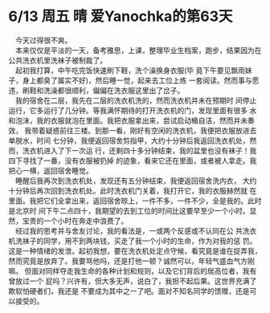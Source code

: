 # 6/13 周五 晴 爱Yanochka的第63天
&emsp;今天过得很不爽。\
&emsp;本来仅仅是平淡的一天，备考雅思，上课，整理毕业生档案，跑步，结果因为在公共洗衣机里洗袜子被制裁了。\
&emsp;起初我打算，中午吃完饭快速刷下鞋，洗个澡换身衣服(毕
竟下午要见飘雨妹子，身上都臭了属实不好)，然后睡一觉，起来去工位上练
一套阅读。然而事与愿违，刷鞋和洗澡都很顺利，偏偏在洗衣服这里出了岔子。\
&emsp;我的宿舍在二层，我先在二层的洗衣机洗的，然而洗衣机并未在预期时
间停止运行，它多运行了几分钟。等我满怀期待的打开洗衣机的门，发现里面有很多
水和泡沫，我的衣服就泡在里面。我把衣服拿出来，尝试启动桶自洁，然而并未奏效，
我带着疑惑前往三楼。到那一看，刚好有空闲的洗衣机，我便把衣服放进去单脱水，时间
七分钟，我便返回宿舍剪指甲，大约十分钟后我返回洗衣机处，然而，洗衣机进入了下一次运
行，还剩四十多分钟结束，我的盆里也没有袜子！我四下寻找了一番，没有衣服被扔掉
的迹象，看来它还在里面，或者被人拿走。我把心一横，返回宿舍睡觉。\
&emsp;睡醒后我再次到洗衣机处，发现还有五分钟结束，我便返回宿舍洗内衣，
大约十分钟后再次回到洗衣机处。此时洗衣机门关着，我打开它，我的衣服赫然就
在里面。我把它们全拿出来，返回宿舍晾上，一件不多，一件不少，全是我的。此时是北京时
间下午二点四十，我期望的去到工位的时间比这要早至少一个小时。显然，宝贵的一个小时在奔走中浪费了。\
&emsp;经过我的思考并与舍友讨论，我的看法是，一或两个反感或不认同在公
共洗衣机洗袜子的同学，用不到两块钱，买走了我一个小时的生命，作为对我的惩
罚。这是一种情绪的发泄。起初我想，要在洗衣机处定点守候，看究竟是谁在捉弄我，
然而究竟是放弃了。我要骂他吗，还是打他一顿？诚然可以，年轻气盛血气方刚嘛。
但面对同样夺走我生命的各种计划和规则，以及它们背后的居高位者，我有曾放过一个
屁吗？兴许有，但大多无声，说白了，我担不起后果。这世界充满了欺软怕硬者们，我还是
不要成为其中之一了吧。面对不知名同学的馈赠，还是可以接受的。

